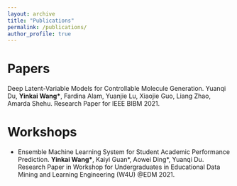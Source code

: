 ```yaml
---
layout: archive
title: "Publications"
permalink: /publications/
author_profile: true
---
```

Papers
======
Deep Latent-Variable Models for Controllable Molecule Generation. Yuanqi Du, **Yinkai Wang\***, Fardina Alam, Yuanjie Lu, Xiaojie Guo, Liang Zhao, Amarda Shehu. Research Paper for IEEE BIBM 2021.

Workshops
======
* Ensemble Machine Learning System for Student Academic Performance Prediction. **Yinkai Wang\***, Kaiyi Guan\*, Aowei Ding\*, Yuanqi Du. Research Paper in Workshop for Undergraduates in Educational Data Mining and Learning Engineering (W4U) @EDM 2021.

